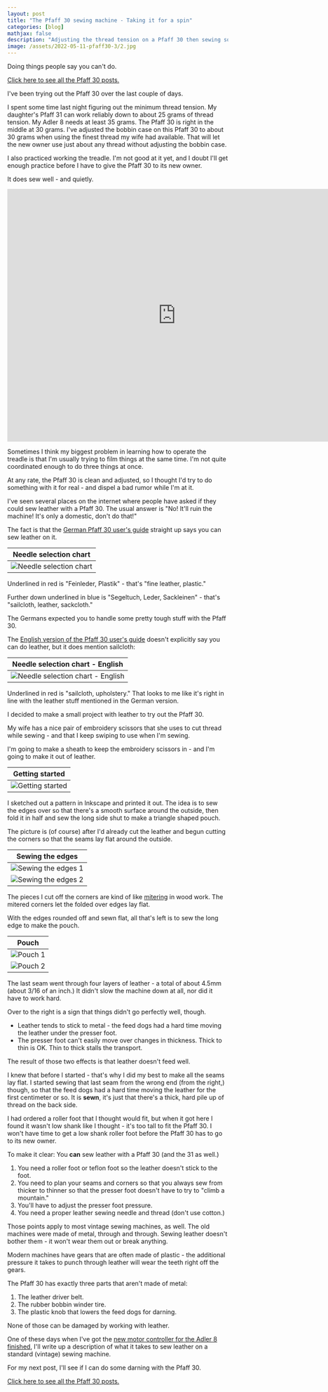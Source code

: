 ```yaml
---
layout: post
title: "The Pfaff 30 sewing machine - Taking it for a spin"
categories: [blog]
mathjax: false
description: "Adjusting the thread tension on a Pfaff 30 then sewing some leather."
image: /assets/2022-05-11-pfaff30-3/2.jpg
---
```

Doing things people say you can't do.

[Click here to see all the Pfaff 30 posts.](pfaff30-toc) 
 
I've been trying out the Pfaff 30 over the last couple of days.
 
I spent some time last night figuring out the minimum thread tension.  My daughter's Pfaff 31 can work reliably down to about 25 grams of thread tension.  My Adler 8 needs at least 35 grams.  The Pfaff 30 is right in the middle at 30 grams.  I've adjusted the bobbin case on this Pfaff 30 to about 30 grams when using the finest thread my wife had available.  That will let the new owner use just about any thread without adjusting the bobbin case.
 
I also practiced working the treadle.  I'm not good at it yet, and I doubt I'll get enough practice before I have to give the Pfaff 30 to its new owner.
 
It does sew well - and quietly.
 
 <iframe src="https://player.vimeo.com/video/708808041?h=1d2a1b725c&amp;title=0&amp;byline=0&amp;portrait=0&amp;speed=0&amp;badge=0&amp;autopause=0&amp;player_id=0&amp;app_id=58479" width="768" height="576" frameborder="0" allow="autoplay; fullscreen; picture-in-picture" allowfullscreen title="Pfaff-30 stitching test"></iframe>
 
Sometimes I think my biggest problem in learning how to operate the treadle is that I'm usually trying to film things at the same time.  I'm not quite coordinated enough to do three things at once.
 
At any rate, the Pfaff 30 is clean and adjusted, so I thought I'd try to do something with it for real - and dispel a bad rumor while I'm at it.
 
I've seen several places on the internet where people have asked if they could sew leather with a Pfaff 30.  The usual answer is "No! It'll ruin the machine! It's only a domestic, don't do that!"
 
The fact is that the [German Pfaff 30 user's guide](/assets/2022-05-11-pfaff30-3/pfaff_30-manual-DE-A4.pdf) straight up says you can sew leather on it.
 
|Needle selection chart|
|----------------------|
|![Needle selection chart](/assets/2022-05-11-pfaff30-3/0.png)|
 
Underlined in red is "Feinleder, Plastik" - that's "fine leather, plastic."
 
Further down underlined in blue is "Segeltuch, Leder, Sackleinen" - that's "sailcloth, leather, sackcloth."
 
The Germans expected you to handle some pretty tough stuff with the Pfaff 30.
 
The [English version of the Pfaff 30 user's guide](assets/2022-05-11-pfaff30-3/pfaff_30-manual-EN.pdf) doesn't explicitly say you can do leather, but it does mention sailcloth:
 
|Needle selection chart - English|
|--------------------------------|
|![Needle selection chart - English](/assets/2022-05-11-pfaff30-3/0a.png)|
 
Underlined in red is "sailcloth, upholstery."  That looks to me like it's right in line with the leather stuff mentioned in the German version.
 
I decided to make a small project with leather to try out the Pfaff 30.
 
My wife has a nice pair of embroidery scissors that she uses to cut thread while sewing - and that I keep swiping to use when I'm sewing. 
 
I'm going to make a sheath to keep the embroidery scissors in - and I'm going to make it out of leather.
 
|Getting started|
|---------------|
|![Getting started](/assets/2022-05-11-pfaff30-3/1.jpg)|
 
I sketched out a pattern in Inkscape and printed it out.  The idea is to sew the edges over so that there's a smooth surface around the outside, then fold it in half and sew the long side shut to make a triangle shaped pouch.
 
The picture is (of course) after I'd already cut the leather and begun cutting the corners so that the seams lay flat around the outside.
 
|Sewing the edges|
|----------------|
|![Sewing the edges 1](/assets/2022-05-11-pfaff30-3/2.jpg)|
|![Sewing the edges 2](/assets/2022-05-11-pfaff30-3/3.jpg)|

The pieces I cut off the corners are kind of like [mitering](https://en.wikipedia.org/wiki/Miter_joint) in wood work.  The mitered corners let the folded over edges lay flat.

With the edges rounded off and sewn flat, all that's left is to sew the long edge to make the pouch.

|Pouch|
|-----|
|![Pouch 1](/assets/2022-05-11-pfaff30-3/4.jpg)|
|![Pouch 2](/assets/2022-05-11-pfaff30-3/5.jpg)|

The last seam went through four layers of leather - a total of about 4.5mm (about 3/16 of an inch.)  It didn't slow the machine down at all, nor did it have to work hard.

Over to the right is a sign that things didn't go perfectly well, though.

- Leather tends to stick to metal - the feed dogs had a hard time moving the leather under the presser foot.
- The presser foot can't easily move over changes in thickness.  Thick to thin is OK.  Thin to thick stalls the transport.

The result of those two effects is that leather doesn't feed well.

I knew that before I started - that's why I did my best to make all the seams lay flat.  I started sewing that last seam from the wrong end (from the right,) though, so that the feed dogs had a hard time moving the leather for the first centimeter or so.  It is **sewn**, it's just that there's a thick, hard pile up of thread on the back side. 

I had ordered a roller foot that I thought would fit, but when it got here I found it wasn't low shank like I thought - it's too tall to fit the Pfaff 30.  I won't have time to get a low shank roller foot before the Pfaff 30 has to go to its new owner.

To make it clear: You **can** sew leather with a Pfaff 30 (and the 31 as well.)

1. You need a roller foot or teflon foot so the leather doesn't stick to the foot.
2. You need to plan your seams and corners so that you always sew from thicker to thinner so that the presser foot doesn't have to try to "climb a mountain."
3. You'll have to adjust the presser foot pressure.
4. You need a proper leather sewing needle and thread (don't use cotton.) 

Those points apply to most vintage sewing machines, as well.  The old machines were made of metal, through and through.  Sewing leather doesn't bother them - it won't wear them out or break anything.

Modern machines have gears that are often made of plastic - the additional pressure it takes to punch through leather will wear the teeth right off the gears.

The Pfaff 30 has exactly three parts that aren't made of metal:
1. The leather driver belt.
2. The rubber bobbin winder tire.
3. The plastic knob that lowers the feed dogs for darning.

None of those can be damaged by working with leather.

One of these days when I've got the [new motor controller for the Adler 8 finished](motorcontrol-toc), I'll write up a description of what it takes to sew leather on a standard (vintage) sewing machine.

For my next post, I'll see if I can do some darning with the Pfaff 30.
 
 [Click here to see all the Pfaff 30 posts.](pfaff30-toc) 
